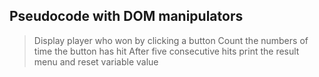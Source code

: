 ## Pseudocode with DOM manipulators

> Display player who won by clicking a button
> Count the numbers of time the button has hit
> After five consecutive hits print the result menu
  and reset variable value